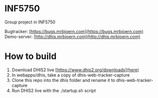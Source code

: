 # INF5750
Group project in INF5750

Bugtracker: [https://bugs.mrbjoern.com](https://bugs.mrbjoern.com)
Demo-server: [http://dhis.mrbjoern.com](http://dhis.mrbjoern.com)

# How to build
1. Download DHIS2 live [https://www.dhis2.org/downloads](here)
2. In webapps/dhis, take a copy of dhis-web-tracker-capture
3. Clone this repo into the dhis folder and rename it to dhis-web-tracker-capture
4. Run DHIS2 live with the ./startup.sh script